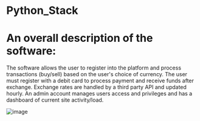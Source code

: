# Python_Stack



# An overall description of the software:

The software allows the user to register into the platform and process transactions (buy/sell) based on the user's choice of currency. The user must register with a debit card to process payment and receive funds after exchange. Exchange rates are handled by a third party API and updated hourly. An admin account manages users access and privileges and has a dashboard of current site activity/load.

![image](https://user-images.githubusercontent.com/66148148/110348933-d8e0c600-803a-11eb-87b4-901b90eeb754.png)
